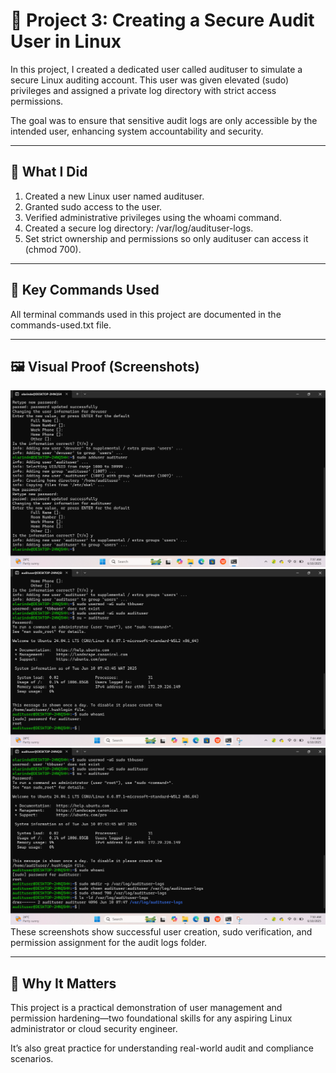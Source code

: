 # 👤 Project 3: Creating a Secure Audit User in Linux

In this project, I created a dedicated user called audituser to simulate a secure Linux auditing account. This user was given elevated (sudo) privileges and assigned a private log directory with strict access permissions. 

The goal was to ensure that sensitive audit logs are only accessible by the intended user, enhancing system accountability and security.

---

## 🧠 What I Did

1. Created a new Linux user named audituser.
2. Granted sudo access to the user.
3. Verified administrative privileges using the whoami command.
4. Created a secure log directory: /var/log/audituser-logs.
5. Set strict ownership and permissions so only audituser can access it (chmod 700).

---

## 🔧 Key Commands Used

All terminal commands used in this project are documented in the commands-used.txt file.

---

## 🖼️ Visual Proof (Screenshots)

![Step 1 - User Creation](screenshots/project-3-step1-user-creation.png)
![Step 2 - Sudo Verification](screenshots/project-3-step2-sudo-verification.png)
![Step 3 - Permission Verification](screenshots/project-3-step3-permission-verification.png)
These screenshots show successful user creation, sudo verification, and permission assignment for the audit logs folder.

---

## 🚀 Why It Matters

This project is a practical demonstration of user management and permission hardening—two foundational skills for any aspiring Linux administrator or cloud security engineer.

It’s also great practice for understanding real-world audit and compliance scenarios.
